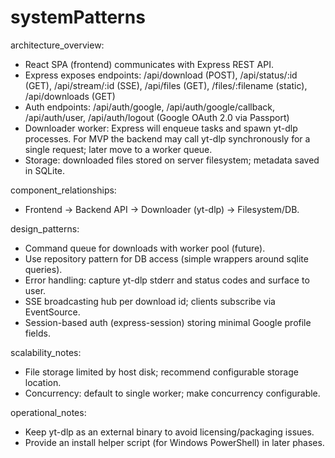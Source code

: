 # systemPatterns

architecture_overview:
- React SPA (frontend) communicates with Express REST API.
- Express exposes endpoints: /api/download (POST), /api/status/:id (GET), /api/stream/:id (SSE), /api/files (GET), /files/:filename (static), /api/downloads (GET)
- Auth endpoints: /api/auth/google, /api/auth/google/callback, /api/auth/user, /api/auth/logout (Google OAuth 2.0 via Passport)
- Downloader worker: Express will enqueue tasks and spawn yt-dlp processes. For MVP the backend may call yt-dlp synchronously for a single request; later move to a worker queue.
- Storage: downloaded files stored on server filesystem; metadata saved in SQLite.

component_relationships:
- Frontend -> Backend API -> Downloader (yt-dlp) -> Filesystem/DB.

design_patterns:
- Command queue for downloads with worker pool (future).
- Use repository pattern for DB access (simple wrappers around sqlite queries).
- Error handling: capture yt-dlp stderr and status codes and surface to user.
 - SSE broadcasting hub per download id; clients subscribe via EventSource.
 - Session-based auth (express-session) storing minimal Google profile fields.

scalability_notes:
- File storage limited by host disk; recommend configurable storage location.
- Concurrency: default to single worker; make concurrency configurable.

operational_notes:
- Keep yt-dlp as an external binary to avoid licensing/packaging issues.
- Provide an install helper script (for Windows PowerShell) in later phases.
